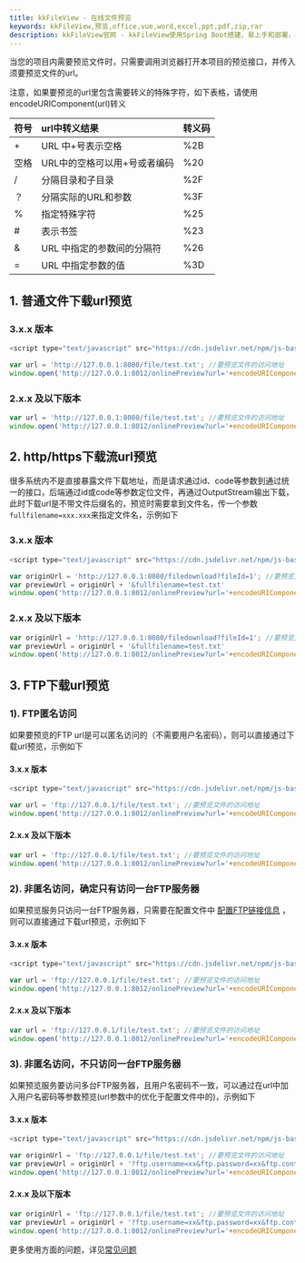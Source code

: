 ```yaml
---
title: kkFileView - 在线文件预览
keywords: kkFileView,预览,office,vue,word,excel,ppt,pdf,zip,rar
description: kkFileView官网 - kkFileView使用Spring Boot搭建，易上手和部署，基本支持主流办公文档的在线预览，如doc,docx,Excel,pdf,txt,zip,rar,图片等等
---
```

当您的项目内需要预览文件时，只需要调用浏览器打开本项目的预览接口，并传入须要预览文件的url。

注意，如果要预览的url里包含需要转义的特殊字符，如下表格，请使用encodeURIComponent(url)转义

| 符号 | url中转义结果                | 转义码 |
| :--- | :--------------------------- | :----- |
| +    | URL 中+号表示空格            | %2B    |
| 空格 | URL中的空格可以用+号或者编码 | %20    |
| /    | 分隔目录和子目录             | %2F    |
| ？   | 分隔实际的URL和参数          | %3F    |
| %    | 指定特殊字符                 | %25    |
| #    | 表示书签                     | %23    |
| &    | URL 中指定的参数间的分隔符   | %26    |
| =    | URL 中指定参数的值           | %3D    |

## 1. 普通文件下载url预览

### 3.x.x 版本  

```javascript
<script type="text/javascript" src="https://cdn.jsdelivr.net/npm/js-base64@3.6.0/base64.min.js"></script>

var url = 'http://127.0.0.1:8080/file/test.txt'; //要预览文件的访问地址
window.open('http://127.0.0.1:8012/onlinePreview?url='+encodeURIComponent(Base64.encode(url)));
```

### 2.x.x 及以下版本  

```javascript
var url = 'http://127.0.0.1:8080/file/test.txt'; //要预览文件的访问地址
window.open('http://127.0.0.1:8012/onlinePreview?url='+encodeURIComponent(url));
```

## 2. http/https下载流url预览

很多系统内不是直接暴露文件下载地址，而是请求通过id、code等参数到通过统一的接口，后端通过id或code等参数定位文件，再通过OutputStream输出下载，此时下载url是不带文件后缀名的，预览时需要拿到文件名，传一个参数`fullfilename=xxx.xxx`来指定文件名，示例如下

### 3.x.x 版本  

```javascript
<script type="text/javascript" src="https://cdn.jsdelivr.net/npm/js-base64@3.6.0/base64.min.js"></script>

var originUrl = 'http://127.0.0.1:8080/filedownload?fileId=1'; //要预览文件的访问地址
var previewUrl = originUrl + '&fullfilename=test.txt'
window.open('http://127.0.0.1:8012/onlinePreview?url='+encodeURIComponent(Base64.encode(previewUrl)));
```

### 2.x.x 及以下版本  

```javascript
var originUrl = 'http://127.0.0.1:8080/filedownload?fileId=1'; //要预览文件的访问地址
var previewUrl = originUrl + '&fullfilename=test.txt'
window.open('http://127.0.0.1:8012/onlinePreview?url='+encodeURIComponent(previewUrl));
```

## 3. FTP下载url预览

### 1). FTP匿名访问

如果要预览的FTP url是可以匿名访问的（不需要用户名密码），则可以直接通过下载url预览，示例如下

#### 3.x.x 版本  

```javascript
<script type="text/javascript" src="https://cdn.jsdelivr.net/npm/js-base64@3.6.0/base64.min.js"></script>

var url = 'ftp://127.0.0.1/file/test.txt'; //要预览文件的访问地址
window.open('http://127.0.0.1:8012/onlinePreview?url='+encodeURIComponent(Base64.encode(url)));
```

#### 2.x.x 及以下版本  

```javascript
var url = 'ftp://127.0.0.1/file/test.txt'; //要预览文件的访问地址
window.open('http://127.0.0.1:8012/onlinePreview?url='+encodeURIComponent(url));
```

### 2). 非匿名访问，确定只有访问一台FTP服务器

如果预览服务只访问一台FTP服务器，只需要在配置文件中 [配置FTP链接信息](https://kkview.cn/zh-cn/docs/config.html)  ，则可以直接通过下载url预览，示例如下

#### 3.x.x 版本  

```javascript
<script type="text/javascript" src="https://cdn.jsdelivr.net/npm/js-base64@3.6.0/base64.min.js"></script>

var url = 'ftp://127.0.0.1/file/test.txt'; //要预览文件的访问地址
window.open('http://127.0.0.1:8012/onlinePreview?url='+encodeURIComponent(Base64.encode(url)));
```

#### 2.x.x 及以下版本  

```javascript
var url = 'ftp://127.0.0.1/file/test.txt'; //要预览文件的访问地址
window.open('http://127.0.0.1:8012/onlinePreview?url='+encodeURIComponent(url));
```

### 3).  非匿名访问，不只访问一台FTP服务器

如果预览服务要访问多台FTP服务器，且用户名密码不一致，可以通过在url中加入用户名密码等参数预览(url参数中的优化于配置文件中的)，示例如下

#### 3.x.x 版本  

```javascript
<script type="text/javascript" src="https://cdn.jsdelivr.net/npm/js-base64@3.6.0/base64.min.js"></script>

var originUrl = 'ftp://127.0.0.1/file/test.txt'; //要预览文件的访问地址
var previewUrl = originUrl + '?ftp.username=xx&ftp.password=xx&ftp.control.encoding=xx';
window.open('http://127.0.0.1:8012/onlinePreview?url='+encodeURIComponent(Base64.encode(previewUrl)));
```

#### 2.x.x 及以下版本  

```javascript
var originUrl = 'ftp://127.0.0.1/file/test.txt'; //要预览文件的访问地址
var previewUrl = originUrl + '?ftp.username=xx&ftp.password=xx&ftp.control.encoding=xx';
window.open('http://127.0.0.1:8012/onlinePreview?url='+encodeURIComponent(previewUrl));
```

更多使用方面的问题，详见[常见问题](https://kkview.cn/zh-cn/docs/faq.html)
